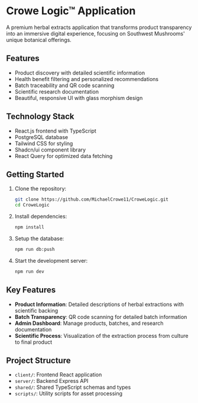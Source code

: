 # Crowe Logic™ Application

A premium herbal extracts application that transforms product transparency into an immersive digital experience, focusing on Southwest Mushrooms' unique botanical offerings.

## Features

- Product discovery with detailed scientific information
- Health benefit filtering and personalized recommendations
- Batch traceability and QR code scanning
- Scientific research documentation
- Beautiful, responsive UI with glass morphism design

## Technology Stack

- React.js frontend with TypeScript
- PostgreSQL database
- Tailwind CSS for styling
- Shadcn/ui component library
- React Query for optimized data fetching

## Getting Started

1. Clone the repository:
   ```bash
   git clone https://github.com/MichaelCrowe11/CroweLogic.git
   cd CroweLogic
   ```

2. Install dependencies:
   ```bash
   npm install
   ```

3. Setup the database:
   ```bash
   npm run db:push
   ```

4. Start the development server:
   ```bash
   npm run dev
   ```

## Key Features

- **Product Information**: Detailed descriptions of herbal extractions with scientific backing
- **Batch Transparency**: QR code scanning for detailed batch information
- **Admin Dashboard**: Manage products, batches, and research documentation
- **Scientific Process**: Visualization of the extraction process from culture to final product

## Project Structure

- `client/`: Frontend React application
- `server/`: Backend Express API
- `shared/`: Shared TypeScript schemas and types
- `scripts/`: Utility scripts for asset processing
